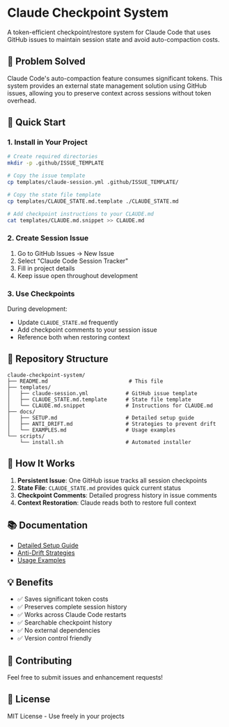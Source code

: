 # Claude Checkpoint System

A token-efficient checkpoint/restore system for Claude Code that uses GitHub issues to maintain session state and avoid auto-compaction costs.

## 🎯 Problem Solved

Claude Code's auto-compaction feature consumes significant tokens. This system provides an external state management solution using GitHub issues, allowing you to preserve context across sessions without token overhead.

## 🚀 Quick Start

### 1. Install in Your Project

```bash
# Create required directories
mkdir -p .github/ISSUE_TEMPLATE

# Copy the issue template
cp templates/claude-session.yml .github/ISSUE_TEMPLATE/

# Copy the state file template
cp templates/CLAUDE_STATE.md.template ./CLAUDE_STATE.md

# Add checkpoint instructions to your CLAUDE.md
cat templates/CLAUDE.md.snippet >> CLAUDE.md
```

### 2. Create Session Issue

1. Go to GitHub Issues → New Issue
2. Select "Claude Code Session Tracker"
3. Fill in project details
4. Keep issue open throughout development

### 3. Use Checkpoints

During development:
- Update `CLAUDE_STATE.md` frequently
- Add checkpoint comments to your session issue
- Reference both when restoring context

## 📁 Repository Structure

```
claude-checkpoint-system/
├── README.md                          # This file
├── templates/
│   ├── claude-session.yml            # GitHub issue template
│   ├── CLAUDE_STATE.md.template      # State file template
│   └── CLAUDE.md.snippet             # Instructions for CLAUDE.md
├── docs/
│   ├── SETUP.md                      # Detailed setup guide
│   ├── ANTI_DRIFT.md                 # Strategies to prevent drift
│   └── EXAMPLES.md                   # Usage examples
└── scripts/
    └── install.sh                    # Automated installer
```

## 🔧 How It Works

1. **Persistent Issue**: One GitHub issue tracks all session checkpoints
2. **State File**: `CLAUDE_STATE.md` provides quick current status
3. **Checkpoint Comments**: Detailed progress history in issue comments
4. **Context Restoration**: Claude reads both to restore full context

## 📚 Documentation

- [Detailed Setup Guide](docs/SETUP.md)
- [Anti-Drift Strategies](docs/ANTI_DRIFT.md) 
- [Usage Examples](docs/EXAMPLES.md)

## 💡 Benefits

- ✅ Saves significant token costs
- ✅ Preserves complete session history
- ✅ Works across Claude Code restarts
- ✅ Searchable checkpoint history
- ✅ No external dependencies
- ✅ Version control friendly

## 🤝 Contributing

Feel free to submit issues and enhancement requests!

## 📄 License

MIT License - Use freely in your projects